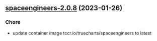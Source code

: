 

## [spaceengineers-2.0.8](https://github.com/truecharts/charts/compare/spaceengineers-2.0.7...spaceengineers-2.0.8) (2023-01-26)

### Chore

- update container image tccr.io/truecharts/spaceengineers to latest
  
  
